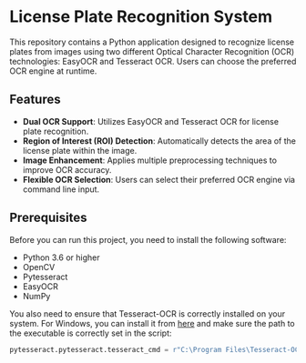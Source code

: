 # License Plate Recognition System

This repository contains a Python application designed to recognize license plates from images using two different Optical Character Recognition (OCR) technologies: EasyOCR and Tesseract OCR. Users can choose the preferred OCR engine at runtime.

## Features

- **Dual OCR Support**: Utilizes EasyOCR and Tesseract OCR for license plate recognition.
- **Region of Interest (ROI) Detection**: Automatically detects the area of the license plate within the image.
- **Image Enhancement**: Applies multiple preprocessing techniques to improve OCR accuracy.
- **Flexible OCR Selection**: Users can select their preferred OCR engine via command line input.

## Prerequisites

Before you can run this project, you need to install the following software:

- Python 3.6 or higher
- OpenCV
- Pytesseract
- EasyOCR
- NumPy

You also need to ensure that Tesseract-OCR is correctly installed on your system. For Windows, you can install it from [here](https://github.com/UB-Mannheim/tesseract/wiki) and make sure the path to the executable is correctly set in the script:

```python
pytesseract.pytesseract.tesseract_cmd = r"C:\Program Files\Tesseract-OCR\tesseract.exe"
